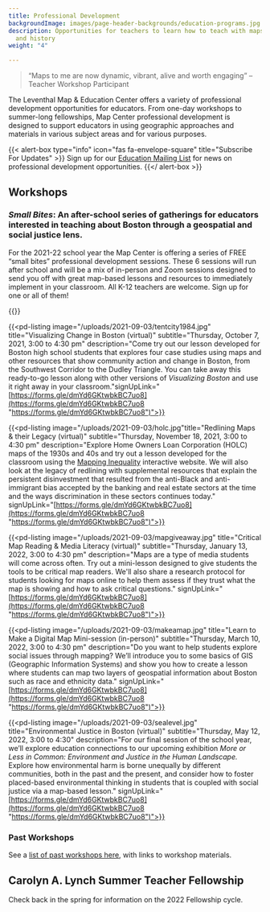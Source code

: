 ```yaml
---
title: Professional Development
backgroundImage: images/page-header-backgrounds/education-programs.jpg
description: Opportunities for teachers to learn how to teach with maps, geography,
  and history
weight: "4"

---
```

> “Maps to me are now dynamic, vibrant, alive and worth engaging” –Teacher Workshop Participant

The Leventhal Map & Education Center offers a variety of professional development opportunities for educators. From one-day workshops to summer-long fellowships, Map Center professional development is designed to support educators in using geographic approaches and materials in various subject areas and for various purposes.

{{< alert-box type="info" icon="fas fa-envelope-square" title="Subscribe For Updates" >}}
Sign up for our [Education Mailing List](https://visitor.r20.constantcontact.com/manage/optin?v=001ty3slyDjv8WLvGvwSdG8euspYmx7UP1YNPw2RbQHz_d15WTFIS4Ksb90bD2Fx0OBYbhpfZ896VoKbMS6m87TTQGTPsIpdO4e29yiAmPsALE%3D) for news on professional development opportunities.
{{</ alert-box >}}

## Workshops

### **_Small Bites_**: An after-school series of gatherings for educators interested in teaching about Boston through a geospatial and social justice lens.

For the 2021-22 school year the Map Center is offering a series of FREE “small bites” professional development sessions. These 6 sessions will run after school and will be a mix of in-person and Zoom sessions designed to send you off with great map-based lessons and resources to immediately implement in your classroom. All K-12 teachers are welcome. Sign up for one or all of them!

{{<pd-listing image="/uploads/2021-09-03/mapgiveaway.jpg" title="The Educator Social and Map Giveaway at the Leventhal Map & Education Center (in person)" subtitle="Thursday, September 23, 3:00 to 5:30 pm" description="Drop in when you can and stay as long, or as little, as you like!<br><br>Our first get-together is an opportunity for you to meet us and each other, tour our new exhibition [Bending Lines: Maps and Data from Distortion to Deception](https://www.leventhalmap.org/education/k12/professional-development/), load up your vehicle with free classroom maps (from class sets to beautiful large wall maps of the world), and enjoy some small bites!" signUpLink="https://forms.gle/dmYd6GKtwbkBC7uo8">}}

{{<pd-listing image="/uploads/2021-09-03/tentcity1984.jpg" title="Visualizing Change in Boston (virtual)" subtitle="Thursday, October 7, 2021, 3:00 to 4:30 pm" description="Come try out our lesson developed for Boston high school students that explores four case studies using maps and other resources that show community action and change in Boston, from the Southwest Corridor to the Dudley Triangle. You can take away this ready-to-go lesson along with other versions of _Visualizing Boston_ and use it right away in your classroom."signUpLink="[https://forms.gle/dmYd6GKtwbkBC7uo8](https://forms.gle/dmYd6GKtwbkBC7uo8 "https://forms.gle/dmYd6GKtwbkBC7uo8")">}}

{{<pd-listing image="/uploads/2021-09-03/holc.jpg"title="Redlining Maps & their Legacy (virtual)"  subtitle="Thursday, November 18, 2021, 3:00 to 4:30 pm" description="Explore Home Owners Loan Corporation (HOLC) maps of the 1930s and 40s and try out a lesson developed for the classroom using the [Mapping Inequality](https://dsl.richmond.edu/panorama/redlining/#loc=5/39.1/-94.58) interactive website. We will also look at the legacy of redlining with supplemental resources that explain the persistent disinvestment that resulted from the anti-Black and anti-immigrant bias accepted by the banking and real estate sectors at the time and the ways discrimination in these sectors continues today." signUpLink="[https://forms.gle/dmYd6GKtwbkBC7uo8](https://forms.gle/dmYd6GKtwbkBC7uo8 "https://forms.gle/dmYd6GKtwbkBC7uo8")">}}

{{<pd-listing image="/uploads/2021-09-03/mapgiveaway.jpg" title="Critical Map Reading & Media Literacy (virtual)"  subtitle="Thursday, January 13, 2022, 3:00 to 4:30 pm" description="Maps are a type of media students will come across often. Try out a mini-lesson designed to give students the tools to be critical map readers. We'll also share a research protocol for students looking for maps online to help them assess if they trust what the map is showing and how to ask critical questions." signUpLink="[https://forms.gle/dmYd6GKtwbkBC7uo8](https://forms.gle/dmYd6GKtwbkBC7uo8 "https://forms.gle/dmYd6GKtwbkBC7uo8")">}}

{{<pd-listing image="/uploads/2021-09-03/makeamap.jpg" title="Learn to Make a Digital Map Mini-session (in-person)" subtitle="Thursday, March 10, 2022, 3:00 to 4:30 pm" description="Do you want to help students explore social issues through mapping? We’ll introduce you to some basics of GIS (Geographic Information Systems) and show you how to create a lesson where students can map two layers of geospatial information about Boston such as race and ethnicity data." signUpLink="[https://forms.gle/dmYd6GKtwbkBC7uo8](https://forms.gle/dmYd6GKtwbkBC7uo8 "https://forms.gle/dmYd6GKtwbkBC7uo8")">}}

{{<pd-listing image="/uploads/2021-09-03/sealevel.jpg" title="Environmental Justice in Boston (virtual)" subtitle="Thursday, May 12, 2022, 3:00 to 4:30" description="For our final session of the school year, we’ll explore education connections to our upcoming exhibition _More or Less in Common: Environment and Justice in the Human Landscape._ Explore how environmental harm is borne unequally by different communities, both in the past and the present, and consider how to foster placed-based environmental thinking in students that is coupled with social justice via a map-based lesson." signUpLink="[https://forms.gle/dmYd6GKtwbkBC7uo8](https://forms.gle/dmYd6GKtwbkBC7uo8 "https://forms.gle/dmYd6GKtwbkBC7uo8")">}}

### Past Workshops

See a [list of past workshops here](/education/k12/past-workshops), with links to workshop materials.

## Carolyn A. Lynch Summer Teacher Fellowship

Check back in the spring for information on the 2022 Fellowship cycle.